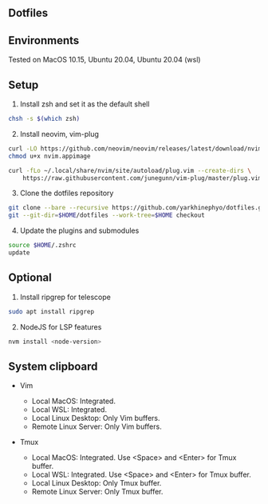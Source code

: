 Dotfiles
---

## Environments

Tested on MacOS 10.15, Ubuntu 20.04, Ubuntu 20.04 (wsl)

## Setup

1. Install zsh and set it as the default shell

```bash
chsh -s $(which zsh)
```

2. Install neovim, vim-plug

```bash
curl -LO https://github.com/neovim/neovim/releases/latest/download/nvim.appimage
chmod u+x nvim.appimage

curl -fLo ~/.local/share/nvim/site/autoload/plug.vim --create-dirs \
    https://raw.githubusercontent.com/junegunn/vim-plug/master/plug.vim
```

3. Clone the dotfiles repository

```bash
git clone --bare --recursive https://github.com/yarkhinephyo/dotfiles.git $HOME/dotfiles
git --git-dir=$HOME/dotfiles --work-tree=$HOME checkout
```

4. Update the plugins and submodules

```bash
source $HOME/.zshrc
update
```

## Optional

1. Install ripgrep for telescope

```bash
sudo apt install ripgrep
```

2. NodeJS for LSP features

```bash
nvm install <node-version>
```

## System clipboard

- Vim
  - Local MacOS: Integrated.
  - Local WSL: Integrated.
  - Local Linux Desktop: Only Vim buffers.
  - Remote Linux Server: Only Vim buffers.

- Tmux
  - Local MacOS: Integrated. Use \<Space\> and \<Enter\> for Tmux buffer.
  - Local WSL: Integrated. Use \<Space\> and \<Enter\> for Tmux buffer.
  - Local Linux Desktop: Only Tmux buffer.
  - Remote Linux Server: Only Tmux buffer.

